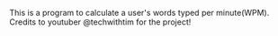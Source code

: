 This is a program to calculate a user's words typed per minute(WPM). Credits to youtuber @techwithtim for the project!
